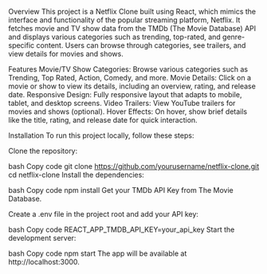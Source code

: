 Overview
This project is a Netflix Clone built using React, which mimics the interface and functionality of the popular streaming platform, Netflix. It fetches movie and TV show data from the TMDb (The Movie Database) API and displays various categories such as trending, top-rated, and genre-specific content. Users can browse through categories, see trailers, and view details for movies and shows.

Features
Movie/TV Show Categories: Browse various categories such as Trending, Top Rated, Action, Comedy, and more.
Movie Details: Click on a movie or show to view its details, including an overview, rating, and release date.
Responsive Design: Fully responsive layout that adapts to mobile, tablet, and desktop screens.
Video Trailers: View YouTube trailers for movies and shows (optional).
Hover Effects: On hover, show brief details like the title, rating, and release date for quick interaction.

Installation
To run this project locally, follow these steps:

Clone the repository:

bash
Copy code
git clone https://github.com/yourusername/netflix-clone.git
cd netflix-clone
Install the dependencies:

bash
Copy code
npm install
Get your TMDb API Key from The Movie Database.

Create a .env file in the project root and add your API key:

bash
Copy code
REACT_APP_TMDB_API_KEY=your_api_key
Start the development server:

bash
Copy code
npm start
The app will be available at http://localhost:3000.
